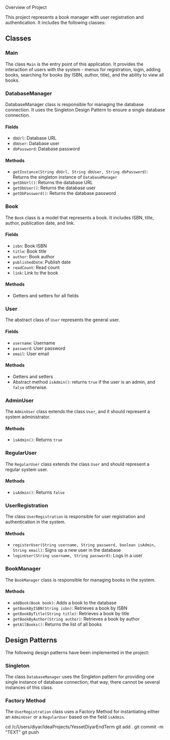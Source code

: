 Overview of Project

This project represents a book manager with user registration and authentication. It includes the following classes:

## Classes

### Main

The class `Main` is the entry point of this application. It provides the interaction of users with the system - menus for registration, login, adding books, searching for books (by ISBN, author, title), and the ability to view all books.

### DatabaseManager

DatabaseManager class is responsible for managing the database connection. It uses the Singleton Design Pattern to ensure a single database connection.

#### Fields
- `dbUrl`: Database URL
- `dbUser`: Database user
- `dbPassword`: Database password

#### Methods
- `getInstance(String dbUrl, String dbUser, String dbPassword)`: Returns the singleton instance of `DatabaseManager`
- `getDbUrl()`: Returns the database URL
- `getDbUser()`: Returns the database user
- `getDbPassword()`: Returns the database password

### Book

The `Book` class is a model that represents a book. It includes ISBN, title, author, publication date, and link.

#### Fields

* `isbn`: Book ISBN
* `title`: Book title
* `author`: Book author
* `publishedDate`: Publish date
* `readCount`: Read count
* `link`: Link to the book

#### Methods

* Getters and setters for all fields

### User

The abstract class of `User` represents the general user.

#### Fields

* `username`: Username
* `password`: User password
* `email`: User email

#### Methods

* Getters and setters
* Abstract method `isAdmin()`: returns `true` if the user is an admin, and `false` otherwise.

### AdminUser

The `AdminUser` class extends the class `User`, and it should represent a system administrator.

#### Methods

* `isAdmin()`: Returns `true`

### RegularUser

The `RegularUser` class extends the class `User` and should represent a regular system user.

#### Methods

- `isAdmin()`: Returns `false`

### UserRegistration

The class `UserRegistration` is responsible for user registration and authentication in the system.

#### Methods
- `registerUser(String username, String password, boolean isAdmin, String email)`: Signs up a new user in the database
- `loginUser(String username, String password)`: Logs in a user

### BookManager

The `BookManager` class is responsible for managing books in the system.

#### Methods

- `addBook(Book book)`: Adds a book to the database
- `getBookByISBN(String isbn)`: Retrieves a book by ISBN
- `getBookByTitle(String title)`: Retrieves a book by title
- `getBookByAuthor(String author)`: Retrieves a book by author
- `getAllBooks()`: Returns the list of all books

## Design Patterns

The following design patterns have been implemented in the project:

### Singleton

The class `DatabaseManager` uses the Singleton pattern for providing one single instance of database connection; that way, there cannot be several instances of this class.

### Factory Method

The `UserRegistration` class uses a Factory Method for instantiating either an `AdminUser` or a `RegularUser` based on the field `isAdmin`.


cd /c/Users/diyar/IdeaProjects/YessetDiyarEndTerm
git add .
git commit -m "TEXT"
git push